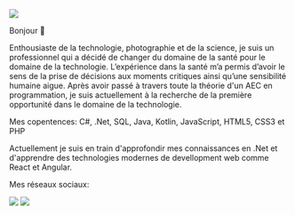 <img src="https://i.imgur.com/XAzi4vE.gif">

Bonjour 	&#128075;

Enthousiaste de la technologie, photographie et de la science, je suis un professionnel qui a décidé de changer du domaine de la santé pour le domaine de la technologie. L’expérience dans la santé m’a permis d’avoir le sens de la prise de décisions aux moments critiques ainsi qu’une sensibilité humaine aigue. Après avoir passé à travers toute la théorie d'un AEC en programmation, je suis actuellement à la recherche de la première opportunité dans le domaine de la technologie.

Mes copentences:
C#, .Net, SQL, Java, Kotlin, JavaScript, HTML5, CSS3 et PHP

Actuellement je suis en train d'approfondir mes connaissances en .Net et d'apprendre des technologies modernes de devellopment web comme React et Angular.


Mes réseaux sociaux: 

[<img src="https://img.shields.io/badge/linkedin-%230077B5.svg?&style=for-the-badge&logo=linkedin&logoColor=white" />](https://www.linkedin.com/in/felipe-oliveira-da-silva-838bb1197/) [<img src = "https://img.shields.io/badge/instagram-%23E4405F.svg?&style=for-the-badge&logo=instagram&logoColor=white">](https://www.instagram.com/felipekodorna/?hl=en)
